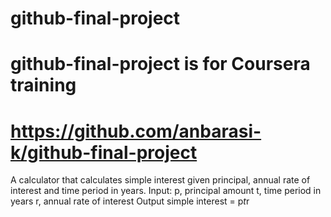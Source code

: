# github-final-project
# github-final-project is for Coursera training
# https://github.com/anbarasi-k/github-final-project
A calculator that calculates simple interest given principal, annual rate of interest and time period in years.
Input:
   p, principal amount
   t, time period in years
   r, annual rate of interest
Output
   simple interest = p*t*r
